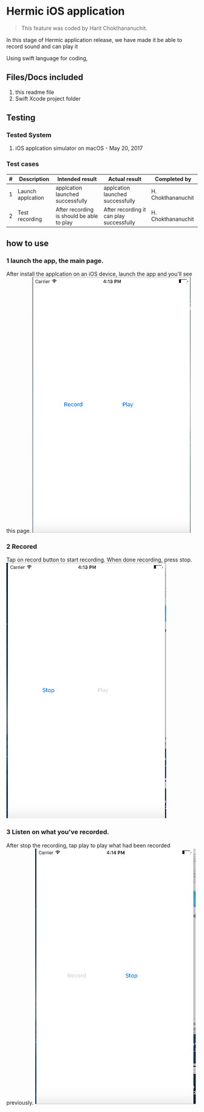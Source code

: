# Hermic iOS application

> This feature was coded by Harit Chokthananuchit.

In this stage of Hermic application release, we have made it be able to record sound and can play it

Using swift language for coding,

## Files/Docs included
1. this readme file
2. Swift Xcode project folder

## Testing
### Tested System
1. iOS applcation simulator on macOS - May 20, 2017
### Test cases
\# | Description | Intended result | Actual result | Completed by
-- | ----------- | --------------- | ------------- | ------------
1 | Launch applcation | applcation launched successfully | applcation launched successfully | H. Chokthananuchit
2 | Test recording | After recording is should be able to play | After recording it can play successfully | H. Chokthananuchit


## how to use
### 1 launch the app, the main page.
After install the applcation on an iOS device, launch the app and you'll see this page.
![](https://raw.githubusercontent.com/codustry/Hermic/master/appImages/1.png)
### 2 Recored
Tap on record button to start recording. When done recording, press stop.
![](https://raw.githubusercontent.com/codustry/Hermic/master/appImages/2.png)
### 3 Listen on what you've recorded.
After stop the recording, tap play to play what had been recorded previously.
![](https://raw.githubusercontent.com/codustry/Hermic/master/appImages/3.png)
